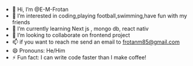 - 👋 Hi, I’m @E-M-Frotan
- 👀 I’m interested in coding,playing football,swimming,have fun with my friends
- 🌱 I’m currently learning Next js , mongo db, react nativ
- 💞️ I’m looking to collaborate on frontend project
- 📫 if you want to reach me send an email to frotanm85@gmail.com 
- 😄 Pronouns: He/Him
- ⚡ Fun fact: I can write code faster than I make coffee!


<!---
E-M-Frotan/E-M-Frotan is a ✨ special ✨ repository because its `README.md` (this file) appears on your GitHub profile.
You can click the Preview link to take a look at your changes.
--->
